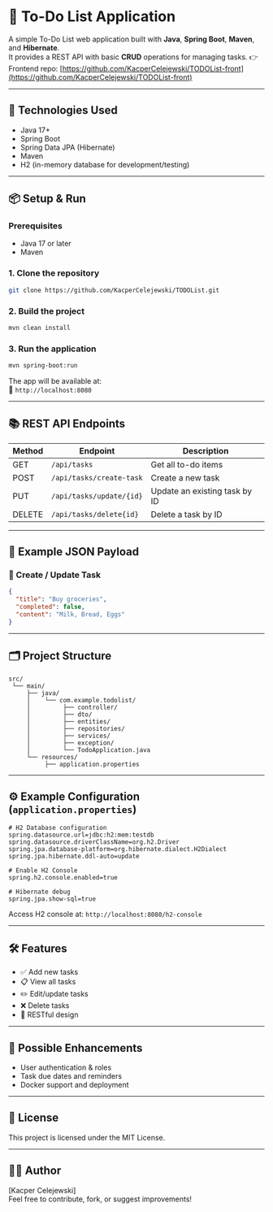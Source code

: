 # 📝 To-Do List Application

A simple To-Do List web application built with **Java**, **Spring Boot**, **Maven**, and **Hibernate**.  
It provides a REST API with basic **CRUD** operations for managing tasks.
👉 Frontend repo: [https://github.com/KacperCelejewski/TODOList-front](https://github.com/KacperCelejewski/TODOList-front)

---

## 🚀 Technologies Used

- Java 17+
- Spring Boot
- Spring Data JPA (Hibernate)
- Maven
- H2 (in-memory database for development/testing)


---

## 📦 Setup & Run

### Prerequisites
- Java 17 or later
- Maven

### 1. Clone the repository

```bash
git clone https://github.com/KacperCelejewski/TODOList.git
```

### 2. Build the project

```bash
mvn clean install
```

### 3. Run the application

```bash
mvn spring-boot:run
```

The app will be available at:  
📍 `http://localhost:8080`

---

## 📚 REST API Endpoints

| Method | Endpoint           | Description            |
|--------|--------------------|------------------------|
| GET    | `/api/tasks`                   | Get all to-do items    |
| POST   | `/api/tasks/create-task`       | Create a new task      |
| PUT    | `/api/tasks/update/{id}`       | Update an existing task by ID |
| DELETE | `/api/tasks/delete{id}`        | Delete a task by ID    |

---

## 🧪 Example JSON Payload

### 🔸 Create / Update Task

```json
{
  "title": "Buy groceries",
  "completed": false,
  "content": "Milk, Bread, Eggs"
}
```

---

## 🗂 Project Structure

```
src/
 └── main/
     ├── java/
     │    └── com.example.todolist/
     │         ├── controller/
     │         ├── dto/
     │         ├── entities/
     │         ├── repositories/
     │         ├── services/
     │         ├── exception/
     │         └── TodoApplication.java
     └── resources/
          ├── application.properties

```

---

## ⚙️ Example Configuration (`application.properties`)

```properties
# H2 Database configuration
spring.datasource.url=jdbc:h2:mem:testdb
spring.datasource.driverClassName=org.h2.Driver
spring.jpa.database-platform=org.hibernate.dialect.H2Dialect
spring.jpa.hibernate.ddl-auto=update

# Enable H2 Console
spring.h2.console.enabled=true

# Hibernate debug
spring.jpa.show-sql=true
```

Access H2 console at: `http://localhost:8080/h2-console`

---

## 🛠 Features

- ✅ Add new tasks
- 📋 View all tasks
- ✏️ Edit/update tasks
- ❌ Delete tasks
- 🔁 RESTful design

---

## 📌 Possible Enhancements

- User authentication & roles
- Task due dates and reminders
- Docker support and deployment

---

## 📄 License

This project is licensed under the MIT License.

---

## 👨‍💻 Author

[Kacper Celejewski]  
Feel free to contribute, fork, or suggest improvements!
